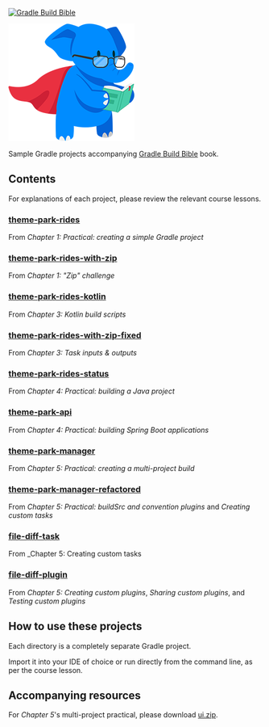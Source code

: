 [![Gradle Build Bible](https://github.com/tkgregory/gradle-build-bible/actions/workflows/gradle.yml/badge.svg)](https://github.com/tkgregory/gradle-build-bible/actions/workflows/gradle.yml)

[![Gradle Build Bible](gradle-build-bible.png)](https://gradlehero.com/gradle-build-bible)

Sample Gradle projects accompanying [Gradle Build Bible](https://gradlehero.com/gradle-build-bible) book.

## Contents

For explanations of each project, please review the relevant course lessons.

### [theme-park-rides](theme-park-rides)
From _Chapter 1: Practical: creating a simple Gradle project_
### [theme-park-rides-with-zip](theme-park-rides-with-zip)
From _Chapter 1: "Zip" challenge_
### [theme-park-rides-kotlin](theme-park-rides-kotlin)
From _Chapter 3: Kotlin build scripts_
### [theme-park-rides-with-zip-fixed](theme-park-rides-with-zip-fixed)
From _Chapter 3: Task inputs & outputs_
### [theme-park-rides-status](theme-park-rides-status)
From _Chapter 4: Practical: building a Java project_
### [theme-park-api](theme-park-api)
From _Chapter 4: Practical: building Spring Boot applications_
### [theme-park-manager](theme-park-manager)
From _Chapter 5: Practical: creating a multi-project build_
### [theme-park-manager-refactored](theme-park-manager-refactored)
From _Chapter 5: Practical: buildSrc and convention plugins_ and _Creating custom tasks_
### [file-diff-task](file-diff-task)
From _Chapter 5: Creating custom tasks
### [file-diff-plugin](file-diff-plugin)
From _Chapter 5: Creating custom plugins_, _Sharing custom plugins_, and _Testing custom plugins_

## How to use these projects

Each directory is a completely separate Gradle project. 

Import it into your IDE of choice or run directly from the command line, as per the course lesson. 

## Accompanying resources

For _Chapter 5_'s multi-project practical, please download [ui.zip](https://gradle-build-bible.s3.eu-west-1.amazonaws.com/ui.zip).